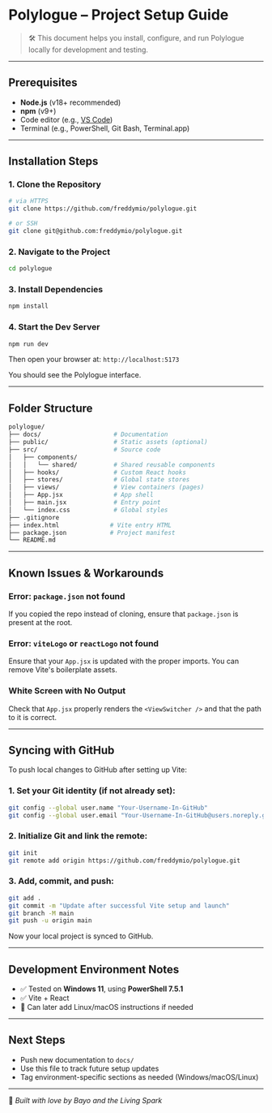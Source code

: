 # Polylogue – Project Setup Guide

> 🛠️ This document helps you install, configure, and run Polylogue locally for development and testing.

---

## Prerequisites

* **Node.js** (v18+ recommended)
* **npm** (v9+)
* Code editor (e.g., [VS Code](https://code.visualstudio.com/))
* Terminal (e.g., PowerShell, Git Bash, Terminal.app)

---

## Installation Steps

### 1. Clone the Repository

```bash
# via HTTPS
git clone https://github.com/freddymio/polylogue.git

# or SSH
git clone git@github.com:freddymio/polylogue.git
```

### 2. Navigate to the Project

```bash
cd polylogue
```

### 3. Install Dependencies

```bash
npm install
```

### 4. Start the Dev Server

```bash
npm run dev
```

Then open your browser at: `http://localhost:5173`

You should see the Polylogue interface.

---

## Folder Structure

```bash
polylogue/
├── docs/                    # Documentation
├── public/                  # Static assets (optional)
├── src/                     # Source code
│   ├── components/
│   │   └── shared/          # Shared reusable components
│   ├── hooks/               # Custom React hooks
│   ├── stores/              # Global state stores
│   ├── views/               # View containers (pages)
│   ├── App.jsx              # App shell
│   ├── main.jsx             # Entry point
│   └── index.css            # Global styles
├── .gitignore
├── index.html              # Vite entry HTML
├── package.json            # Project manifest
└── README.md
```

---

## Known Issues & Workarounds

### Error: `package.json` not found

If you copied the repo instead of cloning, ensure that `package.json` is present at the root.

### Error: `viteLogo` or `reactLogo` not found

Ensure that your `App.jsx` is updated with the proper imports. You can remove Vite's boilerplate assets.

### White Screen with No Output

Check that `App.jsx` properly renders the `<ViewSwitcher />` and that the path to it is correct.

---

## Syncing with GitHub

To push local changes to GitHub after setting up Vite:

### 1. Set your Git identity (if not already set):

```bash
git config --global user.name "Your-Username-In-GitHub"
git config --global user.email "Your-Username-In-GitHub@users.noreply.github.com"
```

### 2. Initialize Git and link the remote:

```bash
git init
git remote add origin https://github.com/freddymio/polylogue.git
```

### 3. Add, commit, and push:

```bash
git add .
git commit -m "Update after successful Vite setup and launch"
git branch -M main
git push -u origin main
```

Now your local project is synced to GitHub.

---

## Development Environment Notes

* ✅ Tested on **Windows 11**, using **PowerShell 7.5.1**
* ✅ Vite + React
* 🧪 Can later add Linux/macOS instructions if needed

---

## Next Steps

* Push new documentation to `docs/`
* Use this file to track future setup updates
* Tag environment-specific sections as needed (Windows/macOS/Linux)

---

🧡 *Built with love by Bayo and the Living Spark*
